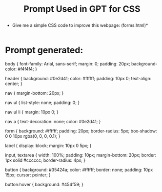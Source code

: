 # <p style="text-align: center;">Prompt Used in GPT for CSS </p>
* Give me a simple CSS code to improve this webpage: (forms.html)*
<br> </br>
# Prompt generated:
body {
    font-family: Arial, sans-serif;
    margin: 0;
    padding: 20px;
    background-color: #f4f4f4;
}

header {
    background: #0e2d41;
    color: #ffffff;
    padding: 10px 0;
    text-align: center;
}

nav {
    margin-bottom: 20px;
}

nav ul {
    list-style: none;
    padding: 0;
}

nav ul li {
    margin: 10px 0;
}

nav a {
    text-decoration: none;
    color: #0e2d41;
}

form {
    background: #ffffff;
    padding: 20px;
    border-radius: 5px;
    box-shadow: 0 0 10px rgba(0, 0, 0, 0.1);
}

label {
    display: block;
    margin: 10px 0 5px;
}

input, textarea {
    width: 100%;
    padding: 10px;
    margin-bottom: 20px;
    border: 1px solid #cccccc;
    border-radius: 4px;
}

button {
    background: #35424a;
    color: #ffffff;
    border: none;
    padding: 10px 15px;
    cursor: pointer;
}

button:hover {
    background: #454f59;
}



